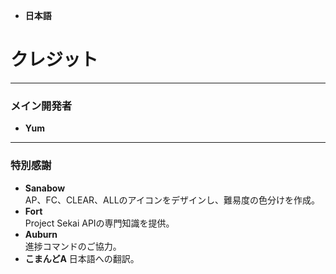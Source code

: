 - **日本語**

# **クレジット**

---

### **メイン開発者**  
- **Yum**  

---

### **特別感謝**  
- **Sanabow**  
  AP、FC、CLEAR、ALLのアイコンをデザインし、難易度の色分けを作成。  
- **Fort**  
  Project Sekai APIの専門知識を提供。  
- **Auburn**  
  進捗コマンドのご協力。  
- **こまんどA**
  日本語への翻訳。
